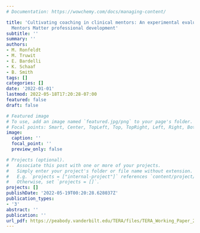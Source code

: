 ```yaml
---
# Documentation: https://wowchemy.com/docs/managing-content/

title: 'Cultivating coaching in clinical mentors: An experimental evaluation of the
  Mentors Matter professional development'
subtitle: ''
summary: ''
authors:
- M. Ronfeldt
- M. Truwit
- E. Bardelli
- K. Schaaf
- B. Smith
tags: []
categories: []
date: '2022-01-01'
lastmod: 2022-05-18T17:20:28-07:00
featured: false
draft: false

# Featured image
# To use, add an image named `featured.jpg/png` to your page's folder.
# Focal points: Smart, Center, TopLeft, Top, TopRight, Left, Right, BottomLeft, Bottom, BottomRight.
image:
  caption: ''
  focal_point: ''
  preview_only: false

# Projects (optional).
#   Associate this post with one or more of your projects.
#   Simply enter your project's folder or file name without extension.
#   E.g. `projects = ["internal-project"]` references `content/project/deep-learning/index.md`.
#   Otherwise, set `projects = []`.
projects: []
publishDate: '2022-05-19T00:20:28.628037Z'
publication_types:
- '3'
abstract: ''
publication: ''
url_pdf: https://peabody.vanderbilt.edu/TERA/files/TERA_Working_Paper_2022-01.pdf
---
```

